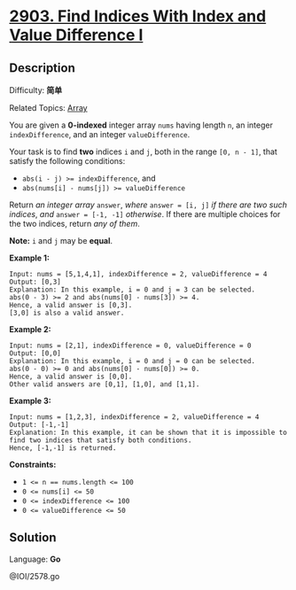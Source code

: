 # [2903\. Find Indices With Index and Value Difference I](https://leetcode.cn/problems/find-indices-with-index-and-value-difference-i/)

## Description

Difficulty: **简单**  

Related Topics: [Array](https://leetcode.cn/tag/https://leetcode.cn/tag/array//)


You are given a **0-indexed** integer array `nums` having length `n`, an integer `indexDifference`, and an integer `valueDifference`.

Your task is to find **two** indices `i` and `j`, both in the range `[0, n - 1]`, that satisfy the following conditions:

*   `abs(i - j) >= indexDifference`, and
*   `abs(nums[i] - nums[j]) >= valueDifference`

Return _an integer array_ `answer`, _where_ `answer = [i, j]` _if there are two such indices_, _and_ `answer = [-1, -1]` _otherwise_. If there are multiple choices for the two indices, return _any of them_.

**Note:** `i` and `j` may be **equal**.

**Example 1:**

```
Input: nums = [5,1,4,1], indexDifference = 2, valueDifference = 4
Output: [0,3]
Explanation: In this example, i = 0 and j = 3 can be selected.
abs(0 - 3) >= 2 and abs(nums[0] - nums[3]) >= 4.
Hence, a valid answer is [0,3].
[3,0] is also a valid answer.
```

**Example 2:**

```
Input: nums = [2,1], indexDifference = 0, valueDifference = 0
Output: [0,0]
Explanation: In this example, i = 0 and j = 0 can be selected.
abs(0 - 0) >= 0 and abs(nums[0] - nums[0]) >= 0.
Hence, a valid answer is [0,0].
Other valid answers are [0,1], [1,0], and [1,1].
```

**Example 3:**

```
Input: nums = [1,2,3], indexDifference = 2, valueDifference = 4
Output: [-1,-1]
Explanation: In this example, it can be shown that it is impossible to find two indices that satisfy both conditions.
Hence, [-1,-1] is returned.
```

**Constraints:**

*   `1 <= n == nums.length <= 100`
*   `0 <= nums[i] <= 50`
*   `0 <= indexDifference <= 100`
*   `0 <= valueDifference <= 50`


## Solution

Language: **Go**

@IOI/2578.go